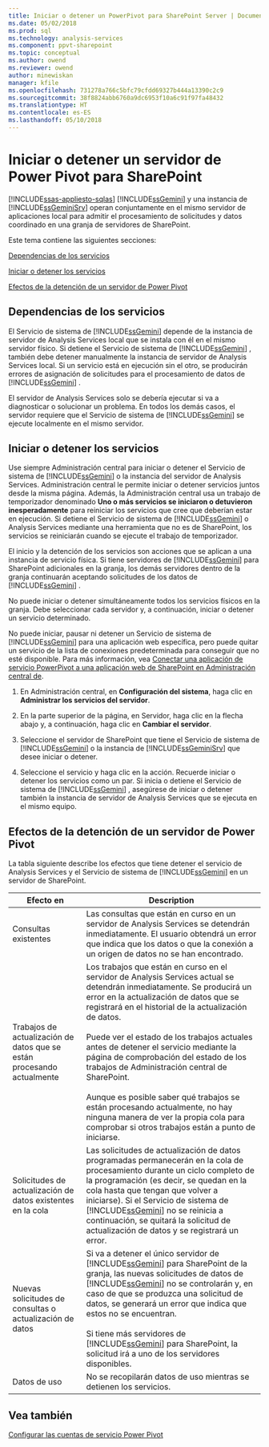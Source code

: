```yaml
---
title: Iniciar o detener un PowerPivot para SharePoint Server | Documentos de Microsoft
ms.date: 05/02/2018
ms.prod: sql
ms.technology: analysis-services
ms.component: ppvt-sharepoint
ms.topic: conceptual
ms.author: owend
ms.reviewer: owend
author: minewiskan
manager: kfile
ms.openlocfilehash: 731278a766c5bfc79cfdd69327b444a13390c2c9
ms.sourcegitcommit: 38f8824abb6760a9dc6953f10a6c91f97fa48432
ms.translationtype: HT
ms.contentlocale: es-ES
ms.lasthandoff: 05/10/2018
---
```

# <a name="start-or-stop-a-power-pivot-for-sharepoint-server"></a>Iniciar o detener un servidor de Power Pivot para SharePoint
[!INCLUDE[ssas-appliesto-sqlas](../../includes/ssas-appliesto-sqlas.md)]
  [!INCLUDE[ssGemini](../../includes/ssgemini-md.md)] y una instancia de [!INCLUDE[ssGeminiSrv](../../includes/ssgeminisrv-md.md)] operan conjuntamente en el mismo servidor de aplicaciones local para admitir el procesamiento de solicitudes y datos coordinado en una granja de servidores de SharePoint.  
  
 Este tema contiene las siguientes secciones:  
  
 [Dependencias de los servicios](#dependencies)  
  
 [Iniciar o detener los servicios](#startstop)  
  
 [Efectos de la detención de un servidor de Power Pivot](#effects)  
  
##  <a name="dependencies"></a> Dependencias de los servicios  
 El Servicio de sistema de [!INCLUDE[ssGemini](../../includes/ssgemini-md.md)] depende de la instancia de servidor de Analysis Services local que se instala con él en el mismo servidor físico. Si detiene el Servicio de sistema de [!INCLUDE[ssGemini](../../includes/ssgemini-md.md)] , también debe detener manualmente la instancia de servidor de Analysis Services local. Si un servicio está en ejecución sin el otro, se producirán errores de asignación de solicitudes para el procesamiento de datos de [!INCLUDE[ssGemini](../../includes/ssgemini-md.md)] .  
  
 El servidor de Analysis Services solo se debería ejecutar si va a diagnosticar o solucionar un problema. En todos los demás casos, el servidor requiere que el Servicio de sistema de [!INCLUDE[ssGemini](../../includes/ssgemini-md.md)] se ejecute localmente en el mismo servidor.  
  
##  <a name="startstop"></a> Iniciar o detener los servicios  
 Use siempre Administración central para iniciar o detener el Servicio de sistema de [!INCLUDE[ssGemini](../../includes/ssgemini-md.md)] o la instancia del servidor de Analysis Services. Administración central le permite iniciar o detener servicios juntos desde la misma página. Además, la Administración central usa un trabajo de temporizador denominado **Uno o más servicios se iniciaron o detuvieron inesperadamente** para reiniciar los servicios que cree que deberían estar en ejecución. Si detiene el Servicio de sistema de [!INCLUDE[ssGemini](../../includes/ssgemini-md.md)] o Analysis Services mediante una herramienta que no es de SharePoint, los servicios se reiniciarán cuando se ejecute el trabajo de temporizador.  
  
 El inicio y la detención de los servicios son acciones que se aplican a una instancia de servicio física. Si tiene servidores de [!INCLUDE[ssGemini](../../includes/ssgemini-md.md)] para SharePoint adicionales en la granja, los demás servidores dentro de la granja continuarán aceptando solicitudes de los datos de [!INCLUDE[ssGemini](../../includes/ssgemini-md.md)] .  
  
 No puede iniciar o detener simultáneamente todos los servicios físicos en la granja. Debe seleccionar cada servidor y, a continuación, iniciar o detener un servicio determinado.  
  
 No puede iniciar, pausar ni detener un Servicio de sistema de [!INCLUDE[ssGemini](../../includes/ssgemini-md.md)] para una aplicación web específica, pero puede quitar un servicio de la lista de conexiones predeterminada para conseguir que no esté disponible. Para más información, vea [Conectar una aplicación de servicio PowerPivot a una aplicación web de SharePoint en Administración central de](../../analysis-services/power-pivot-sharepoint/connect-power-pivot-service-app-to-sharepoint-web-app-in-ca.md).  
  
1.  En Administración central, en **Configuración del sistema**, haga clic en **Administrar los servicios del servidor**.  
  
2.  En la parte superior de la página, en Servidor, haga clic en la flecha abajo y, a continuación, haga clic en **Cambiar el servidor**.  
  
3.  Seleccione el servidor de SharePoint que tiene el Servicio de sistema de [!INCLUDE[ssGemini](../../includes/ssgemini-md.md)] o la instancia de [!INCLUDE[ssGeminiSrv](../../includes/ssgeminisrv-md.md)] que desee iniciar o detener.  
  
4.  Seleccione el servicio y haga clic en la acción. Recuerde iniciar o detener los servicios como un par. Si inicia o detiene el Servicio de sistema de [!INCLUDE[ssGemini](../../includes/ssgemini-md.md)] , asegúrese de iniciar o detener también la instancia de servidor de Analysis Services que se ejecuta en el mismo equipo.  
  
##  <a name="effects"></a> Efectos de la detención de un servidor de Power Pivot  
 La tabla siguiente describe los efectos que tiene detener el servicio de Analysis Services y el Servicio de sistema de [!INCLUDE[ssGemini](../../includes/ssgemini-md.md)] en un servidor de SharePoint.  
  
|Efecto en|Description|  
|---------------|-----------------|  
|Consultas existentes|Las consultas que están en curso en un servidor de Analysis Services se detendrán inmediatamente. El usuario obtendrá un error que indica que los datos o que la conexión a un origen de datos no se han encontrado.|  
|Trabajos de actualización de datos que se están procesando actualmente|Los trabajos que están en curso en el servidor de Analysis Services actual se detendrán inmediatamente. Se producirá un error en la actualización de datos que se registrará en el historial de la actualización de datos.<br /><br /> Puede ver el estado de los trabajos actuales antes de detener el servicio mediante la página de comprobación del estado de los trabajos de Administración central de SharePoint.<br /><br /> Aunque es posible saber qué trabajos se están procesando actualmente, no hay ninguna manera de ver la propia cola para comprobar si otros trabajos están a punto de iniciarse.|  
|Solicitudes de actualización de datos existentes en la cola|Las solicitudes de actualización de datos programadas permanecerán en la cola de procesamiento durante un ciclo completo de la programación (es decir, se quedan en la cola hasta que tengan que volver a iniciarse). Si el Servicio de sistema de [!INCLUDE[ssGemini](../../includes/ssgemini-md.md)] no se reinicia a continuación, se quitará la solicitud de actualización de datos y se registrará un error.|  
|Nuevas solicitudes de consultas o actualización de datos|Si va a detener el único servidor de [!INCLUDE[ssGemini](../../includes/ssgemini-md.md)] para SharePoint de la granja, las nuevas solicitudes de datos de [!INCLUDE[ssGemini](../../includes/ssgemini-md.md)] no se controlarán y, en caso de que se produzca una solicitud de datos, se generará un error que indica que estos no se encuentran.<br /><br /> Si tiene más servidores de [!INCLUDE[ssGemini](../../includes/ssgemini-md.md)] para SharePoint, la solicitud irá a uno de los servidores disponibles.|  
|Datos de uso|No se recopilarán datos de uso mientras se detienen los servicios.|  
  
## <a name="see-also"></a>Vea también  
 [Configurar las cuentas de servicio Power Pivot](../../analysis-services/power-pivot-sharepoint/configure-power-pivot-service-accounts.md)  
  
  
